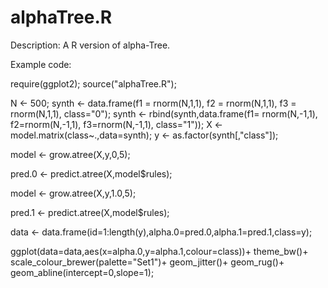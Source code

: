 alphaTree.R
===========
Description: A R version of alpha-Tree.


Example code:

require(ggplot2);
source("alphaTree.R");

N <- 500;
synth <- data.frame(f1 = rnorm(N,1,1),
                    f2 = rnorm(N,1,1),
                    f3 = rnorm(N,1,1), 
                    class="0");
synth <- rbind(synth,data.frame(f1= rnorm(N,-1,1),
                                f2=rnorm(N,-1,1),
                                f3=rnorm(N,-1,1), 
                                class="1"));
X <- model.matrix(class~.,data=synth);
y <- as.factor(synth[,"class"]);

model <- grow.atree(X,y,0,5);

pred.0 <- predict.atree(X,model$rules);

model <- grow.atree(X,y,1.0,5);

pred.1 <- predict.atree(X,model$rules);

data <- data.frame(id=1:length(y),alpha.0=pred.0,alpha.1=pred.1,class=y);

ggplot(data=data,aes(x=alpha.0,y=alpha.1,colour=class))+
theme_bw()+
scale_colour_brewer(palette="Set1")+
geom_jitter()+
geom_rug()+
geom_abline(intercept=0,slope=1);
